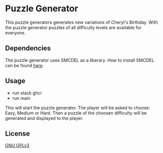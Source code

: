 # Puzzle Generator

This puzzle generators generates new variations of Cheryl's Birthday.  With the puzzle generator puzzles of all difficulty levels are available for everyone. 
## Dependencies

The puzzle generator uses SMCDEL as a liberary. How to install SMCDEL can be found [here](https://github.com/jrclogic/SMCDEL).

## Usage
* run stack ghci
* run main

This will start the puzzle generator. The player will be asked to choose: Easy, Medium or Hard. Then a puzzle of the choosen difficulty will be generated and displayed to the player.  

## License
[GNU GPLv3](https://choosealicense.com/licenses/gpl-3.0/)
